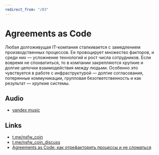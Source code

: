 ```yaml
---
redirect_from: "/03"
---
```


# Agreements as Code

Любая долгоживущая IT-компания сталкивается с замедлением производственных процессов. Ее провоцирует множество факторов, и среди них — усложнение технологий и рост числа сотрудников. Если вовремя не спохватиться, то в компании закрепляются хрупкие и долгие цепочки взаимодействия между людьми. Особенно это чувствуется в работе с инфраструктурой — долгие согласования, потерянные коммуникации, групповая безответственность и как результат — хрупкие системы.

## Audio

* [yandex music](https://music.yandex.ru/album/10318378)

## Links

* [t.me/nsfw_coin](https://t.me/nsfw_coin)
* [t.me/nsfw_coin_discuss](https://t.me/nsfw_coin_discuss)
* [Agreements as Code: как отрефакторить процессы и не сломаться](http://www.goncharov.xyz/it/aac-ru.html)
